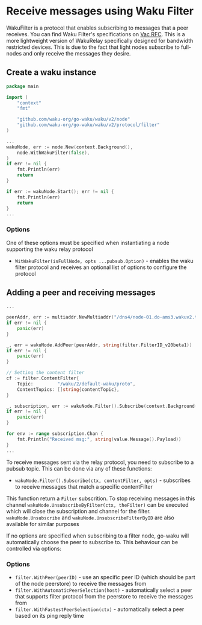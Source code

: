 Receive messages using Waku Filter
===
WakuFilter is a protocol that enables subscribing to messages that a peer receives. You can find Waku Filter's specifications on [Vac RFC](https://rfc.vac.dev/spec/12/). This is a more lightweight version of WakuRelay specifically designed for bandwidth restricted devices. This is due to the fact that light nodes subscribe to full-nodes and only receive the messages they desire.

## Create a waku instance
```go
package main

import (
	"context"
    "fmt"

	"github.com/waku-org/go-waku/waku/v2/node"
	"github.com/waku-org/go-waku/waku/v2/protocol/filter"
)

...
wakuNode, err := node.New(context.Background(),
    node.WithWakuFilter(false),
)
if err != nil {
    fmt.Println(err)
    return
}

if err := wakuNode.Start(); err != nil {
    fmt.Println(err)
    return
}
...

```

### Options
One of these options must be specified when instantiating a node supporting the waku relay protocol

- `WitWakuFilter(isFullNode, opts ...pubsub.Option)` - enables the waku filter protocol and receives an optional list of options to configure the protocol

## Adding a peer and receiving messages
```go
...

peerAddr, err := multiaddr.NewMultiaddr("/dns4/node-01.do-ams3.wakuv2.test.statusim.net/tcp/30303/p2p/16Uiu2HAmPLe7Mzm8TsYUubgCAW1aJoeFScxrLj8ppHFivPo97bUZ")
if err != nil {
    panic(err)
}

_, err = wakuNode.AddPeer(peerAddr, string(filter.FilterID_v20beta1))
if err != nil {
    panic(err)
}

// Setting the content filter
cf := filter.ContentFilter{
    Topic:         "/waku/2/default-waku/proto",
    ContentTopics: []string{contentTopic},
}

_, subscription, err := wakuNode.Filter().Subscribe(context.Background(), cf)
if err != nil {
    panic(err)
}

for env := range subscription.Chan {
    fmt.Println("Received msg:", string(value.Message().Payload))
}
...
```
To receive messages sent via the relay protocol, you need to subscribe to a pubsub topic. This can be done via any of these functions:
- `wakuNode.Filter().Subscribe(ctx, contentFilter, opts)` - subscribes to receive messages that match a specific contentFilter

This function return a `Filter` subscrition. To stop receiving messages in this channel `wakuNode.UnsubscribeByFilter(ctx, theFilter)` can be executed which will close the subscription and channel for the filter. `wakuNode.Unsubscribe` and `wakuNode.UnsubscribeFilterByID` are also available for similar purposes

If no options are specified when subscribing to a filter node, go-waku will automatically choose the peer to subscribe to. This behaviour can be controlled via options:

### Options

- `filter.WithPeer(peerID)` - use an specific peer ID (which should be part of the node peerstore) to receive the messages from
- `filter.WithAutomaticPeerSelection(host)` - automatically select a peer that supports filter protocol from the peerstore to receive the messages from
- `filter.WithFastestPeerSelection(ctx)` - automatically select a peer based on its ping reply time

